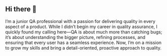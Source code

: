 ## Hi there 👋
I’m a junior QA professional with a passion for delivering quality in every aspect of a product. While I didn’t begin my career in quality assurance, I quickly found my calling here—QA is about much more than catching bugs; it’s about understanding the bigger picture, refining processes, and ensuring that every user has a seamless experience. Now, I’m on a mission to grow my skills and bring a detail-oriented, proactive approach to quality.
<!--
**HelenaPapantidis/HelenaPapantidis** is a ✨ _special_ ✨ repository because its `README.md` (this file) appears on your GitHub profile.

Here are some ideas to get you started:

- 🔭 I’m currently working on ...Mastering QA principles and strategies, from testing fundamentals to process optimization.
- 🌱 I’m currently learning ...
- 👯 I’m looking to collaborate on ...
- 🤔 I’m looking for help with ...
- 💬 Ask me about ...
- 📫 How to reach me: ...
- 😄 Pronouns: ...
- ⚡ Fun fact: ...
-->
